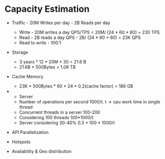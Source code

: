 # Capacity Estimation

- Traffic  - 20M Writes per day - 2B Reads per day
    - Write - 20M writes a day QPS/TPS = 20M/ (24 * 60 * 60)  = 230 TPS
    - Read - 2B reads a day QPS - 2B/ (24 * 60 * 60) = 23K QPS
    - Read to write - 100:1
- Storage
    - 3 years * 12 * 20M * 30 = 21.6 B
    - 21.6B * 500Bytes  = 1.08 TB
- Cache Memory
    - 23K * 500Bytes * 60 * 24 * 0.2(cache factor) = 186 GB
- - Server
  - Number of operations per second 1000/t. t -> cpu work time in single thread
  - Concurrent threads in a server 100-200
  - Considering 100 threads 100*1000/t
  - Server considering 30-40%  0.3 * 100 * 1000/t

- API Parallelization
- Hotspots
- Availability & Geo distribution
